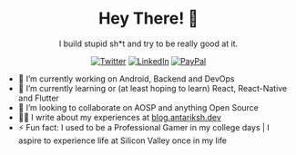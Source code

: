 <h1 align="center">Hey There! 👋</h1>

<p align="center">
I build stupid sh*t and try to be really good at it.
</p>

<p align="center">
<a href="https://twitter.com/antarikshc"><img alt="Twitter" src="https://img.shields.io/badge/-antarikshc-00acee?style=flat-square&logo=twitter&logoColor=white&link=https://twitter.com/antarikshc"/></a>
<a href="https://www.linkedin.com/in/antarikshc"><img alt="LinkedIn" src="https://img.shields.io/badge/-antarikshc-0e76a8?style=flat-square&logo=Linkedin&logoColor=white&link=https://www.linkedin.com/in/antarikshc"/></a>
<a href="https://paypal.me/antarikshc"><img alt="PayPal" src="https://img.shields.io/badge/-antarikshc-166bd7?style=flat-square&logo=paypal&link=https://paypal.me/antarikshc"/></a>
</p>

- 🚀 I’m currently working on Android, Backend and DevOps
- 🌱 I’m currently learning or (at least hoping to learn) React, React-Native and Flutter
- 👯 I’m looking to collaborate on AOSP and anything Open Source
- ✍🏻 I write about my experiences at <a href="blog.antariksh.dev">blog.antariksh.dev</a>
- ⚡ Fun fact: I used to be a Professional Gamer in my college days | I aspire to experience life at Silicon Valley once in my life
